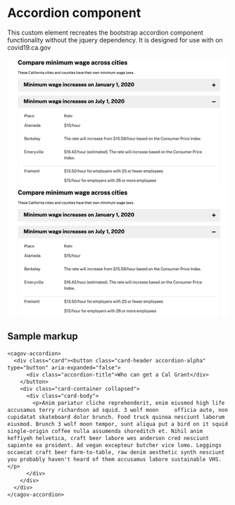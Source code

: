 # Accordion component

This custom element recreates the bootstrap accordion component functionality without the jquery dependency. It is designed for use with on covid19.ca.gov

<img src="https://raw.githubusercontent.com/cagov/Alpha/master/components/accordion/accordion.png" />

<img src="https://raw.githubusercontent.com/cagov/Alpha/master/components/accordion/accordion.png" />

## Sample markup

```
<cagov-accordion>
  <div class="card"><button class="card-header accordion-alpha" type="button" aria-expanded="false">
      <div class="accordion-title">Who can get a Cal Grant</div>
    </button>
    <div class="card-container collapsed">
      <div class="card-body">
        <p>Anim pariatur cliche reprehenderit, enim eiusmod high life accusamus terry richardson ad squid. 3 wolf moon     officia aute, non cupidatat skateboard dolor brunch. Food truck quinoa nesciunt laborum eiusmod. Brunch 3 wolf moon tempor, sunt aliqua put a bird on it squid single-origin coffee nulla assumenda shoreditch et. Nihil anim keffiyeh helvetica, craft beer labore wes anderson cred nesciunt sapiente ea proident. Ad vegan excepteur butcher vice lomo. Leggings occaecat craft beer farm-to-table, raw denim aesthetic synth nesciunt you probably haven't heard of them accusamus labore sustainable VHS.</p>
      </div>
    </div>
  </div>
</cagov-accordion>
```
